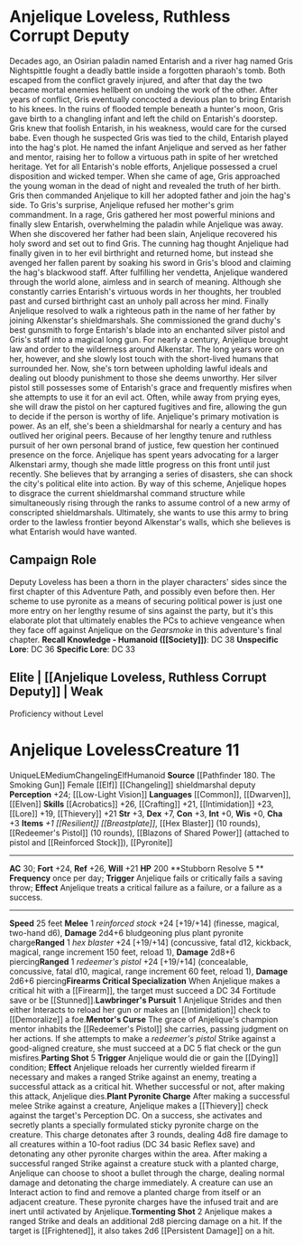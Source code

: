 ﻿---
ac: '30'
alignment: LE
all_resistance: null
burrow_speed: null
charisma: '+3'
climb_speed: null
constitution: '+3'
creature_ability:
- Firearms Critical Specialization
- Lawbringer's Pursuit
- Mentor's Curse
- Parting Shot
- Plant Pyronite Charge
- Stubborn Resolve
- Tormenting Shot
creature_family: null
description: Decades ago, an Osirian paladin named Entarish and a river hag named
  Gris Nightspittle fought a deadly battle inside a forgotten pharaoh's tomb. Both
  escaped from the conflict gravely injured, and after that day the two became mortal
  enemies hellbent on undoing the work of the other. After years of conflict, Gris
  eventually concocted a devious plan to bring Entarish to his knees. In the ruins
  of flooded temple beneath a hunter's moon, Gris gave birth to a changling infant
  and left the child on Entarish's doorstep. Gris knew that foolish Entarish, in his
  weakness, would care for the cursed babe.<br/><br/> Even though he suspected Gris
  was tied to the child, Entarish played into the hag's plot. He named the infant
  Anjelique and served as her father and mentor, raising her to follow a virtuous
  path in spite of her wretched heritage. Yet for all Entarish's noble efforts, Anjelique
  possessed a cruel disposition and wicked temper. When she came of age, Gris approached
  the young woman in the dead of night and revealed the truth of her birth. Gris then
  commanded Anjelique to kill her adopted father and join the hag's side.<br/><br/>
  To Gris's surprise, Anjelique refused her mother's grim commandment. In a rage,
  Gris gathered her most powerful minions and finally slew Entarish, overwhelming
  the paladin while Anjelique was away. When she discovered her father had been slain,
  Anjelique recovered his holy sword and set out to find Gris. The cunning hag thought
  Anjelique had finally given in to her evil birthright and returned home, but instead
  she avenged her fallen parent by soaking his sword in Gris's blood and claiming
  the hag's blackwood staff.<br/><br/> After fulfilling her vendetta, Anjelique wandered
  through the world alone, aimless and in search of meaning. Although she constantly
  carries Entarish's virtuous words in her thoughts, her troubled past and cursed
  birthright cast an unholy pall across her mind.<br/><br/> Finally Anjelique resolved
  to walk a righteous path in the name of her father by joining Alkenstar's shieldmarshals.
  She commissioned the grand duchy's best gunsmith to forge Entarish's blade into
  an enchanted silver pistol and Gris's staff into a magical long gun. For nearly
  a century, Anjelique brought law and order to the wilderness around Alkenstar. The
  long years wore on her, however, and she slowly lost touch with the short-lived
  humans that surrounded her. Now, she's torn between upholding lawful ideals and
  dealing out bloody punishment to those she deems unworthy. Her silver pistol still
  possesses some of Entarish's grace and frequently misfires when she attempts to
  use it for an evil act. Often, while away from prying eyes, she will draw the pistol
  on her captured fugitives and fire, allowing the gun to decide if the person is
  worthy of life.<br/><br/> Anjelique's primary motivation is power. As an elf, she's
  been a shieldmarshal for nearly a century and has outlived her original peers. Because
  of her lengthy tenure and ruthless pursuit of her own personal brand of justice,
  few question her continued presence on the force. Anjelique has spent years advocating
  for a larger Alkenstari army, though she made little progress on this front until
  just recently. She believes that by arranging a series of disasters, she can shock
  the city's political elite into action. By way of this scheme, Anjelique hopes to
  disgrace the current shieldmarshal command structure while simultaneously rising
  through the ranks to assume control of a new army of conscripted shieldmarshals.
  Ultimately, she wants to use this army to bring order to the lawless frontier beyond
  Alkenstar's walls, which she believes is what Entarish would have wanted.
dexterity: '+7'
element: null
fly_speed: null
fortitude: '+24'
hp: '200'
id: '1992'
immunity: null
intelligence: '+0'
land_speed: '25'
language:
- '[[DATABASE/language/Common|Common]]'
- '[[DATABASE/language/Dwarven|Dwarven]]'
- '[[DATABASE/language/Elven|Elven]]'
level: '11'
max_speed: '25'
name: Anjelique Loveless
perception: '+24'
rarity: Unique
reflex: '+26'
resistance: null
rus_type_level: null
sense:
- '[[DATABASE/monsterability/Low-Light Vision|low-light vision]]'
size: Medium
skill:
- '[[DATABASE/skill/Acrobatics|Acrobatics]] +26'
- '[[DATABASE/skill/Crafting|Crafting]] +21'
- '[[DATABASE/skill/Intimidation|Intimidation]] +23'
- '[[DATABASE/skill/Lore|Legal Lore]] +19'
- '[[DATABASE/skill/Thievery|Thievery]] +21'
source: '[[DATABASE/source/Pathfinder 180. The Smoking Gun|Pathfinder #180: The Smoking
  Gun]]'
speed:
- 25 feet
spell: null
strength: '+3'
strength_req: '3'
strongest_save:
- Reflex
swim_speed: null
trait:
- '[[DATABASE/trait/Changeling|Changeling]]'
- '[[DATABASE/trait/Elf|Elf]]'
- '[[DATABASE/trait/Humanoid|Humanoid]]'
- '[[DATABASE/trait/Unique|Unique]]'
type: Creature
vision: Low-light vision
weakest_save:
- Will
weakness: null
will: '+21'
wisdom: '+0'

---
# Anjelique Loveless, Ruthless Corrupt Deputy

Decades ago, an Osirian paladin named Entarish and a river hag named Gris Nightspittle fought a deadly battle inside a forgotten pharaoh's tomb. Both escaped from the conflict gravely injured, and after that day the two became mortal enemies hellbent on undoing the work of the other. After years of conflict, Gris eventually concocted a devious plan to bring Entarish to his knees. In the ruins of flooded temple beneath a hunter's moon, Gris gave birth to a changling infant and left the child on Entarish's doorstep. Gris knew that foolish Entarish, in his weakness, would care for the cursed babe.
 Even though he suspected Gris was tied to the child, Entarish played into the hag's plot. He named the infant Anjelique and served as her father and mentor, raising her to follow a virtuous path in spite of her wretched heritage. Yet for all Entarish's noble efforts, Anjelique possessed a cruel disposition and wicked temper. When she came of age, Gris approached the young woman in the dead of night and revealed the truth of her birth. Gris then commanded Anjelique to kill her adopted father and join the hag's side.
 To Gris's surprise, Anjelique refused her mother's grim commandment. In a rage, Gris gathered her most powerful minions and finally slew Entarish, overwhelming the paladin while Anjelique was away. When she discovered her father had been slain, Anjelique recovered his holy sword and set out to find Gris. The cunning hag thought Anjelique had finally given in to her evil birthright and returned home, but instead she avenged her fallen parent by soaking his sword in Gris's blood and claiming the hag's blackwood staff.
 After fulfilling her vendetta, Anjelique wandered through the world alone, aimless and in search of meaning. Although she constantly carries Entarish's virtuous words in her thoughts, her troubled past and cursed birthright cast an unholy pall across her mind.
 Finally Anjelique resolved to walk a righteous path in the name of her father by joining Alkenstar's shieldmarshals. She commissioned the grand duchy's best gunsmith to forge Entarish's blade into an enchanted silver pistol and Gris's staff into a magical long gun. For nearly a century, Anjelique brought law and order to the wilderness around Alkenstar. The long years wore on her, however, and she slowly lost touch with the short-lived humans that surrounded her. Now, she's torn between upholding lawful ideals and dealing out bloody punishment to those she deems unworthy. Her silver pistol still possesses some of Entarish's grace and frequently misfires when she attempts to use it for an evil act. Often, while away from prying eyes, she will draw the pistol on her captured fugitives and fire, allowing the gun to decide if the person is worthy of life.
 Anjelique's primary motivation is power. As an elf, she's been a shieldmarshal for nearly a century and has outlived her original peers. Because of her lengthy tenure and ruthless pursuit of her own personal brand of justice, few question her continued presence on the force. Anjelique has spent years advocating for a larger Alkenstari army, though she made little progress on this front until just recently. She believes that by arranging a series of disasters, she can shock the city's political elite into action. By way of this scheme, Anjelique hopes to disgrace the current shieldmarshal command structure while simultaneously rising through the ranks to assume control of a new army of conscripted shieldmarshals. Ultimately, she wants to use this army to bring order to the lawless frontier beyond Alkenstar's walls, which she believes is what Entarish would have wanted.

## Campaign Role

Deputy Loveless has been a thorn in the player characters' sides since the first chapter of this Adventure Path, and possibly even before then. Her scheme to use pyronite as a means of securing political power is just one more entry on her lengthy resume of sins against the party, but it's this elaborate plot that ultimately enables the PCs to achieve vengeance when they face off against Anjelique on the _Gearsmoke_ in this adventure's final chapter.
**Recall Knowledge - Humanoid ([[Society]])**: DC 38
**Unspecific Lore**: DC 36
**Specific Lore**: DC 33

## Elite | [[Anjelique Loveless, Ruthless Corrupt Deputy]] | Weak
Proficiency without Level

# Anjelique Loveless<span class="item-type">Creature 11</span>

<span class="trait-unique item-trait">Unique</span><span class="trait-alignment item-trait">LE</span><span class="trait-size item-trait">Medium</span><span class="item-trait">Changeling</span><span class="item-trait">Elf</span><span class="item-trait">Humanoid</span>
**Source** [[Pathfinder 180. The Smoking Gun]]
Female [[Elf]] [[Changeling]] shieldmarshal deputy
**Perception** +24; [[Low-Light Vision]]
**Languages** [[Common]], [[Dwarven]], [[Elven]]
**Skills** [[Acrobatics]] +26, [[Crafting]] +21, [[Intimidation]] +23, [[Lore]] +19, [[Thievery]] +21
**Str** +3, **Dex** +7, **Con** +3, **Int** +0, **Wis** +0, **Cha** +3
**Items** _+1 [[Resilient]] [[Breastplate]]_, [[Hex Blaster]] (10 rounds), [[Redeemer's Pistol]] (10 rounds), [[Blazons of Shared Power]] (attached to pistol and [[Reinforced Stock]]), [[Pyronite]]

---
**AC** 30; **Fort** +24, **Ref** +26, **Will** +21
**HP** 200
<span class="in-box-ability">**Stubborn Resolve <span class="action-icon">5</span> ** **Frequency** once per day; **Trigger** Anjelique fails or critically fails a saving throw; **Effect** Anjelique treats a critical failure as a failure, or a failure as a success.</span>

---
**Speed** 25 feet
<span class="in-box-ability">**Melee** <span class="action-icon">1</span> _reinforced stock_ +24 [+19/+14] (finesse, magical, two-hand d6), **Damage** 2d4+6 bludgeoning plus plant pyronite charge</span><span class="in-box-ability">**Ranged** <span class="action-icon">1</span> _hex blaster_ +24 [+19/+14] (concussive, fatal d12, kickback, magical, range increment 150 feet, reload 1), **Damage** 2d8+6 piercing</span><span class="in-box-ability">**Ranged** <span class="action-icon">1</span> _redeemer's pistol_ +24 [+19/+14] (concealable, concussive, fatal d10, magical, range increment 60 feet, reload 1), **Damage** 2d6+6 piercing</span><span class="in-box-ability">**Firearms Critical Specialization** When Anjelique makes a critical hit with a [[Firearm]], the target must succeed a DC 34 Fortitude save or be [[Stunned]].</span><span class="in-box-ability">**Lawbringer's Pursuit** <span class="action-icon">1</span> Anjelique Strides and then either Interacts to reload her gun or makes an [[Intimidation]] check to [[Demoralize]] a foe.</span><span class="in-box-ability">**Mentor's Curse** The grace of Anjelique's champion mentor inhabits the [[Redeemer's Pistol]] she carries, passing judgment on her actions. If she attempts to make a _redeemer's pistol_ Strike against a good-aligned creature, she must succeed at a DC 5 flat check or the gun misfires.</span><span class="in-box-ability">**Parting Shot** <span class="action-icon">5</span> **Trigger** Anjelique would die or gain the [[Dying]] condition; **Effect** Anjelique reloads her currently wielded firearm if necessary and makes a ranged Strike against an enemy, treating a successful attack as a critical hit. Whether successful or not, after making this attack, Anjelique dies.</span><span class="in-box-ability">**Plant Pyronite Charge** After making a successful melee Strike against a creature, Anjelique makes a [[Thievery]] check against the target's Perception DC. On a success, she activates and secretly plants a specially formulated sticky pyronite charge on the creature. This charge detonates after 3 rounds, dealing 4d8 fire damage to all creatures within a 10-foot radius (DC 34 basic Reflex save) and detonating any other pyronite charges within the area. After making a successful ranged Strike against a creature stuck with a planted charge, Anjelique can choose to shoot a bullet through the charge, dealing normal damage and detonating the charge immediately. A creature can use an Interact action to find and remove a planted charge from itself or an adjacent creature. These pyronite charges have the infused trait and are inert until activated by Anjelique.</span><span class="in-box-ability">**Tormenting Shot** <span class="action-icon">2</span> Anjelique makes a ranged Strike and deals an additional 2d8 piercing damage on a hit. If the target is [[Frightened]], it also takes 2d6 [[Persistent Damage]] on a hit.</span>